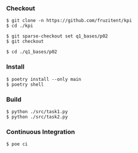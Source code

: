 ### Checkout
```shell
$ git clone -n https://github.com/fruzitent/kpi
$ cd ./kpi

$ git sparse-checkout set q1_bases/p02
$ git checkout

$ cd ./q1_bases/p02
```

### Install
```shell
$ poetry install --only main
$ poetry shell
```

### Build
```shell
$ python ./src/task1.py
$ python ./src/task2.py
```

### Continuous Integration
```shell
$ poe ci
```
